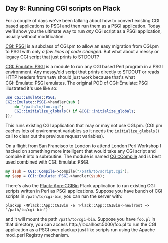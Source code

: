 ## Day 9: Running CGI scripts on Plack

For a couple of days we've been talking about how to convert existing CGI based applications to PSGI and then run them as a PSGI application. Today we'll show you the ultimate way to run *any* CGI script as a PSGI application, usually without modification.

[CGI::PSGI](http://search.cpan.org/perldoc?CGI::PSGI) is a subclass of CGI.pm to allow an easy migration from CGI.pm to PSGI with only *a few lines of code changed*. But what about a messy or legacy CGI script that just prints to STDOUT?

[CGI::Emulate::PSGI](http://search.cpan.org/perldoc?CGI::Emulate::PSGI) is a module to run any CGI based Perl program in a PSGI environment. Any messy/old script that prints directly to STDOUT or reads HTTP headers from `%ENV` should just work because that's what CGI::Emulate::PSGI emulates. The original POD of CGI::Emulate::PSGI illustrated it's use like so:

```perl
use CGI::Emulate::PSGI;
CGI::Emulate::PSGI->handler(sub {
    do "/path/to/foo.cgi";
    CGI::initialize_globals() if &CGI::initialize_globals;
});
```

This runs existing CGI application that may or may not use CGI.pm. (CGI.pm caches lots of environment variables so it needs the `initialize_globals()` call to clear out the previous request variables).

On a flight from San Francisco to London to attend London Perl Workshop I hacked on something more intelligent that would take any CGI script and compile it into a subroutine. The module is named [CGI::Compile](http://search.cpan.org/perldoc?CGI::Comple) and is best used combined with CGI::Emulate::PSGI.

```perl
my $sub = CGI::Compile->compile("/path/to/script.cgi");
my $app = CGI::Emulate::PSGI->handler($sub);
```

There's also the [Plack::App::CGIBin](http://search.cpan.org/perldoc?Plack::App::CGIBin) Plack application to run existing CGI scripts written in Perl as PSGI applications. Suppose you have bunch of CGI scripts in `/path/to/cgi-bin`, you can run the server with:

```console
plackup -MPlack::App::CGIBin -e 'Plack::App::CGIBin->new(root => "/path/to/cgi-bin")'
```

and it will mount the path `/path/to/cgi-bin`. Suppose you have `foo.pl` in that directory, you can access http://localhost:5000/foo.pl to run the CGI application as a PSGI over plackup just like scripts run using the Apache mod_perl Registry mechanism.
